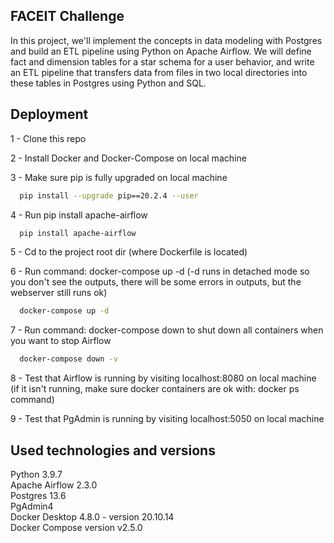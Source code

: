 ## FACEIT Challenge

In this project, we'll implement the concepts in data modeling with Postgres and build an ETL pipeline using Python on Apache Airflow. 
We will define fact and dimension tables for a star schema for a user behavior, and write an ETL pipeline that transfers data from files in two local directories into these tables in Postgres using Python and SQL.


## Deployment


1 - Clone this repo

2 - Install Docker and Docker-Compose on local machine

3 - Make sure pip is fully upgraded on local machine

```bash
  pip install --upgrade pip==20.2.4 --user
```

4 - Run pip install apache-airflow

```bash
  pip install apache-airflow
```

5 - Cd to the project root dir (where Dockerfile is located)

6 - Run command: docker-compose up -d (-d runs in detached mode so you don't see the outputs, there will be some errors in outputs, but the webserver still runs ok)

```bash
  docker-compose up -d
```

7 - Run command: docker-compose down to shut down all containers when you want to stop Airflow

```bash
  docker-compose down -v
```

8 - Test that Airflow is running by visiting localhost:8080 on local machine (if it isn't running, make sure docker containers are ok with: docker ps command)

9 - Test that PgAdmin is running by visiting localhost:5050 on local machine


## Used technologies and versions

Python                  3.9.7 \
Apache Airflow          2.3.0 \
Postgres                13.6 \
PgAdmin4 \
Docker Desktop          4.8.0 - version 20.10.14 \
Docker Compose version  v2.5.0
